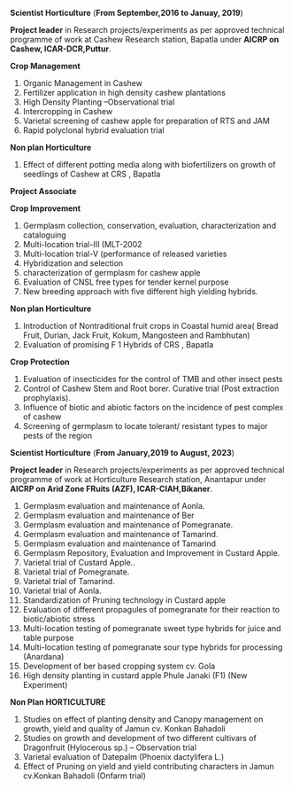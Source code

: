 **Scientist Horticulture** (**From September,2016 to Januay, 2019**)

**Project leader** in Research projects/experiments as per approved technical programme of work
at Cashew Research station, Bapatla under **AICRP on Cashew, ICAR-DCR,Puttur**.

**Crop Management**
1. Organic Management in Cashew
2. Fertilizer application in high density cashew plantations
3. High Density Planting –Observational trial
4. Intercropping in Cashew
5. Varietal screening of cashew apple for preparation of RTS and JAM
6. Rapid polyclonal hybrid evaluation trial

 **Non plan Horticulture**
1. Effect of different potting media along with biofertilizers on growth of seedlings of
Cashew at CRS , Bapatla
   
**Project Associate**

**Crop Improvement**
1. Germplasm collection, conservation, evaluation, characterization and cataloguing
2. Multi-location trial-III (MLT-2002
3. Multi-location trial-V (performance of released varieties
4. Hybridization and selection
5. characterization of germplasm for cashew apple
7. Evaluation of CNSL free types for tender kernel purpose
6. New breeding approach with five different high yielding hybrids.
   
**Non plan Horticulture**
1. Introduction of Nontraditional fruit crops in Coastal humid area( Bread Fruit, Durian,
Jack Fruit, Kokum, Mangosteen and Rambhutan)
2. Evaluation of promising F 1 Hybrids of CRS , Bapatla
   
**Crop Protection**
1. Evaluation of insecticides for the control of TMB and other insect pests
2. Control of Cashew Stem and Root borer. Curative trial (Post extraction prophylaxis).
3. Influence of biotic and abiotic factors on the incidence of pest complex of cashew
4. Screening of germplasm to locate tolerant/ resistant types to major pests of the region

**Scientist Horticulture** (**From January,2019 to August, 2023**)

**Project leader** in Research projects/experiments as per approved technical programme of work
at Horticulture Research station, Anantapur under **AICRP on Arid Zone FRuits (AZF), ICAR-CIAH,Bikaner**.

1. Germplasm evaluation and maintenance of Aonla.
2. Germplasm evaluation and maintenance of Ber
3. Germplasm evaluation and maintenance of Pomegranate.
4. Germplasm evaluation and maintenance of Tamarind.
5. Germplasm evaluation and maintenance of Tamarind
6. Germplasm Repository, Evaluation and Improvement in Custard Apple.
7. Varietal trial of Custard Apple..
8. Varietal trial of Pomegranate.
9. Varietal trial of Tamarind.
10. Varietal trial of Aonla.
11. Standardization of Pruning technology in Custard apple
12. Evaluation of different propagules of pomegranate for their reaction to biotic/abiotic stress
13. Multi-location testing of pomegranate sweet type hybrids for juice and table purpose
14. Multi-location testing of pomegranate sour type hybrids for processing (Anardana)
15. Development of ber based cropping system cv. Gola
16. High density planting in custard apple Phule Janaki (F1) (New Experiment)


**Non Plan HORTICULTURE** 
1. Studies on effect of planting density and Canopy management on growth, yield and quality of Jamun cv. Konkan Bahadoli
2. Studies on growth and development of two different cultivars of Dragonfruit (Hylocerous sp.) – Observation trial
3. Varietal evaluation of Datepalm (Phoenix dactylifera L.)
4. Effect of Pruning on yield and yield contributing characters in Jamun cv.Konkan Bahadoli (Onfarm trial)


